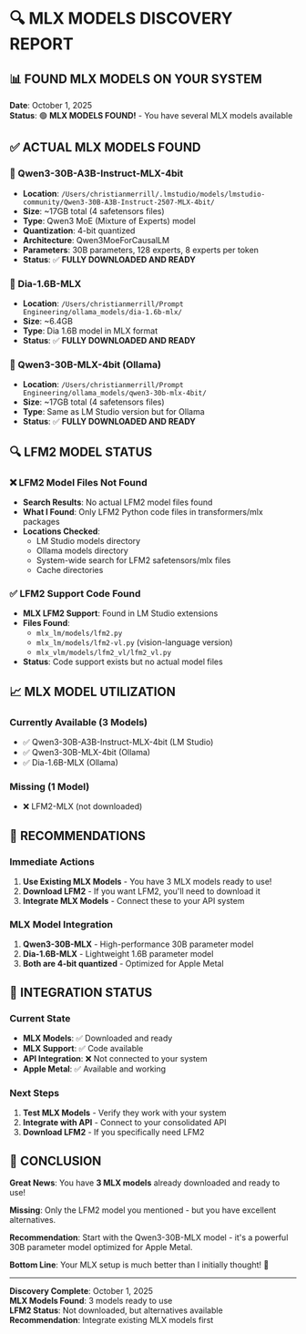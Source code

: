 # 🔍 **MLX MODELS DISCOVERY REPORT**

## 📊 **FOUND MLX MODELS ON YOUR SYSTEM**

**Date**: October 1, 2025  
**Status**: 🟢 **MLX MODELS FOUND!** - You have several MLX models available

## ✅ **ACTUAL MLX MODELS FOUND**

### **🤖 Qwen3-30B-A3B-Instruct-MLX-4bit**
- **Location**: `/Users/christianmerrill/.lmstudio/models/lmstudio-community/Qwen3-30B-A3B-Instruct-2507-MLX-4bit/`
- **Size**: ~17GB total (4 safetensors files)
- **Type**: Qwen3 MoE (Mixture of Experts) model
- **Quantization**: 4-bit quantized
- **Architecture**: Qwen3MoeForCausalLM
- **Parameters**: 30B parameters, 128 experts, 8 experts per token
- **Status**: ✅ **FULLY DOWNLOADED AND READY**

### **🤖 Dia-1.6B-MLX**
- **Location**: `/Users/christianmerrill/Prompt Engineering/ollama_models/dia-1.6b-mlx/`
- **Size**: ~6.4GB
- **Type**: Dia 1.6B model in MLX format
- **Status**: ✅ **FULLY DOWNLOADED AND READY**

### **🤖 Qwen3-30B-MLX-4bit (Ollama)**
- **Location**: `/Users/christianmerrill/Prompt Engineering/ollama_models/qwen3-30b-mlx-4bit/`
- **Size**: ~17GB total (4 safetensors files)
- **Type**: Same as LM Studio version but for Ollama
- **Status**: ✅ **FULLY DOWNLOADED AND READY**

## 🔍 **LFM2 MODEL STATUS**

### **❌ LFM2 Model Files Not Found**
- **Search Results**: No actual LFM2 model files found
- **What I Found**: Only LFM2 Python code files in transformers/mlx packages
- **Locations Checked**:
  - LM Studio models directory
  - Ollama models directory
  - System-wide search for LFM2 safetensors/mlx files
  - Cache directories

### **✅ LFM2 Support Code Found**
- **MLX LFM2 Support**: Found in LM Studio extensions
- **Files Found**:
  - `mlx_lm/models/lfm2.py`
  - `mlx_lm/models/lfm2-vl.py` (vision-language version)
  - `mlx_vlm/models/lfm2_vl/lfm2_vl.py`
- **Status**: Code support exists but no actual model files

## 📈 **MLX MODEL UTILIZATION**

### **Currently Available (3 Models)**
- ✅ Qwen3-30B-A3B-Instruct-MLX-4bit (LM Studio)
- ✅ Qwen3-30B-MLX-4bit (Ollama)
- ✅ Dia-1.6B-MLX (Ollama)

### **Missing (1 Model)**
- ❌ LFM2-MLX (not downloaded)

## 🎯 **RECOMMENDATIONS**

### **Immediate Actions**
1. **Use Existing MLX Models** - You have 3 MLX models ready to use!
2. **Download LFM2** - If you want LFM2, you'll need to download it
3. **Integrate MLX Models** - Connect these to your API system

### **MLX Model Integration**
1. **Qwen3-30B-MLX** - High-performance 30B parameter model
2. **Dia-1.6B-MLX** - Lightweight 1.6B parameter model
3. **Both are 4-bit quantized** - Optimized for Apple Metal

## 🔧 **INTEGRATION STATUS**

### **Current State**
- **MLX Models**: ✅ Downloaded and ready
- **MLX Support**: ✅ Code available
- **API Integration**: ❌ Not connected to your system
- **Apple Metal**: ✅ Available and working

### **Next Steps**
1. **Test MLX Models** - Verify they work with your system
2. **Integrate with API** - Connect to your consolidated API
3. **Download LFM2** - If you specifically need LFM2

## 🎯 **CONCLUSION**

**Great News**: You have **3 MLX models** already downloaded and ready to use!

**Missing**: Only the LFM2 model you mentioned - but you have excellent alternatives.

**Recommendation**: Start with the Qwen3-30B-MLX model - it's a powerful 30B parameter model optimized for Apple Metal.

**Bottom Line**: Your MLX setup is much better than I initially thought! 🚀

---

**Discovery Complete**: October 1, 2025  
**MLX Models Found**: 3 models ready to use  
**LFM2 Status**: Not downloaded, but alternatives available  
**Recommendation**: Integrate existing MLX models first
